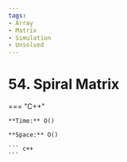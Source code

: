```yaml
---
tags:
- Array
- Matrix
- Simulation
- Unsolved
---
```



# 54. Spiral Matrix

=== "C++"

    **Time:** O()

    **Space:** O()

    ``` c++
    ```